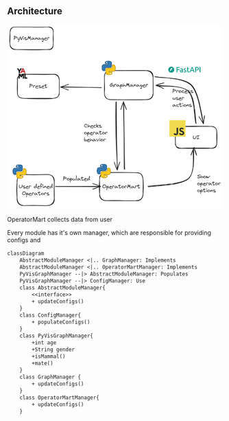 ## Architecture

![](assets/architecture.excalidraw.png)

OperatorMart collects data from user

Every module has it's own manager, which are responsible for providing configs and 


```mermaid
classDiagram
    AbstractModuleManager <|.. GraphManager: Implements
    AbstractModuleManager <|.. OperatorMartManager: Implements
    PyVisGraphManager --|> AbstractModuleManager: Populates
    PyVisGraphManager --|> ConfigManager: Use
    class AbstractModuleManager{
        <<interface>>
        + updateConfigs()
    }
    class ConfigManager{
        + populateConfigs()
    }
    class PyVisGraphManager{
        +int age
        +String gender
        +isMammal()
        +mate()
    }
    class GraphManager {
        + updateConfigs()
    }
    class OperatorMartManager{
        + updateConfigs()
    }
```
